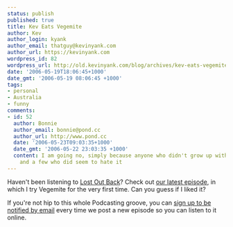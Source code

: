 ```yaml
---
status: publish
published: true
title: Kev Eats Vegemite
author: Kev
author_login: kyank
author_email: thatguy@kevinyank.com
author_url: https://kevinyank.com
wordpress_id: 82
wordpress_url: http://old.kevinyank.com/blog/archives/kev-eats-vegemite/
date: '2006-05-19T18:06:45+1000'
date_gmt: '2006-05-19 08:06:45 +1000'
tags:
- personal
- Australia
- funny
comments:
- id: 52
  author: Bonnie
  author_email: bonnie@pond.cc
  author_url: http://www.pond.cc
  date: '2006-05-23T09:03:35+1000'
  date_gmt: '2006-05-22 23:03:35 +1000'
  content: I am going no, simply because anyone who didn't grow up with vegiemite
    and a few who did seem to hate it
---
```

<p>Haven't been listening to <a href="http://www.lostoutback.com/">Lost Out Back</a>? Check out <a href="http://www.lostoutback.com/post/lob006-toast-vegemite/">our latest episode</a>, in which I try Vegemite for the very first time. Can you guess if I liked it?</p>
<p>If you're not hip to this whole Podcasting groove, you can <a href="http://www.lostoutback.com/subscribe/">sign up to be notified by email</a> every time we post a new episode so you can listen to it online.</p>
